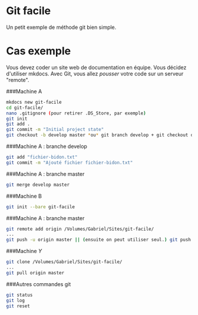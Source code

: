 # Git facile

Un petit exemple de méthode git bien simple.

# Cas exemple

Vous devez coder un site web de documentation en équipe. Vous décidez d'utiliser mkdocs. 
Avec Git, vous allez *pousser* votre code sur un serveur "remote".

###Machine A
```sh
mkdocs new git-facile
cd git-facile/
nano .gitignore (pour retirer .DS_Store, par exemple)
git init
git add .
git commit -m "Initial project state"
git checkout -b develop master *ou* git branch develop + git checkout develop
```

###Machine A : branche develop
```sh
git add "fichier-bidon.txt"
git commit -m "Ajouté fichier fichier-bidon.txt"
```

###Machine A : branche master
```sh
git merge develop master 
```

###Machine B
```sh
git init --bare git-facile
```

###Machine A : branche master
```sh
git remote add origin /Volumes/Gabriel/Sites/git-facile/
...
git push -u origin master || (ensuite on peut utiliser seul.) git push
```

###Machine *Y*
```sh
git clone /Volumes/Gabriel/Sites/git-facile/
...
git pull origin master
```

###Autres commandes git
```sh
git status
git log
git reset
```
